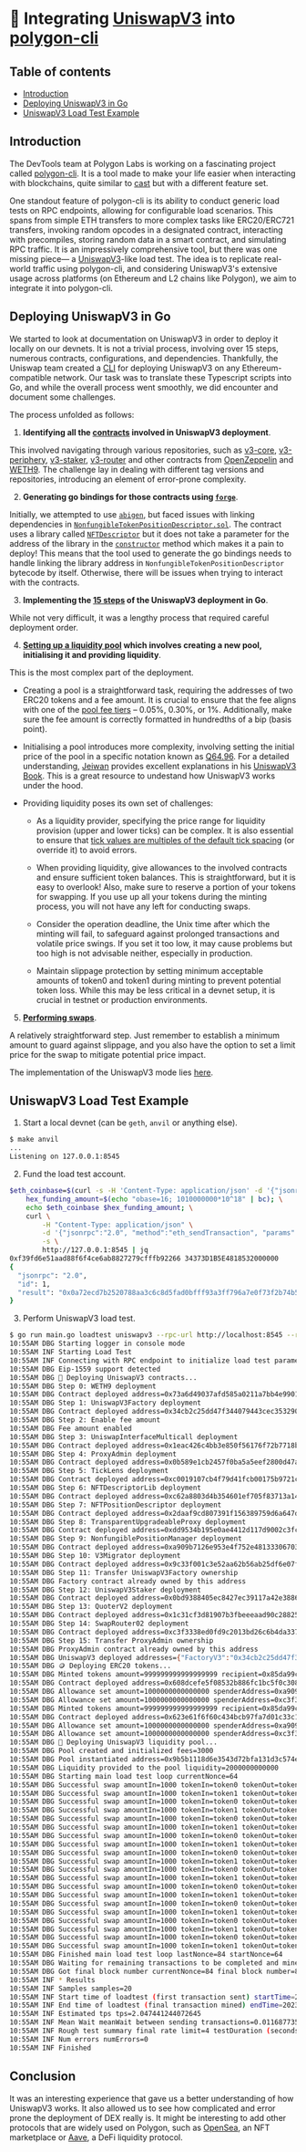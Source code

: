 # 🦄 Integrating [UniswapV3](https://uniswap.org/whitepaper-v3.pdf) into [polygon-cli](https://github.com/maticnetwork/polygon-cli)

## Table of contents

- [Introduction](#introduction)
- [Deploying UniswapV3 in Go](#deploying-uniswapv3-in-go)
- [UniswapV3 Load Test Example](#uniswapv3-load-test-example)

## Introduction

The DevTools team at Polygon Labs is working on a fascinating project called [polygon-cli](https://github.com/maticnetwork/polygon-cli). It is a tool made to make your life easier when interacting with blockchains, quite similar to [cast](https://book.getfoundry.sh/cast/) but with a different feature set.

One standout feature of polygon-cli is its ability to conduct generic load tests on RPC endpoints, allowing for configurable load scenarios. This spans from simple ETH transfers to more complex tasks like ERC20/ERC721 transfers, invoking random opcodes in a designated contract, interacting with precompiles, storing random data in a smart contract, and simulating RPC traffic. It is an impressively comprehensive tool, but there was one missing piece— a [UniswapV3](https://app.uniswap.org/swap)-like load test. The idea is to replicate real-world traffic using polygon-cli, and considering UniswapV3's extensive usage across platforms (on Ethereum and L2 chains like Polygon), we aim to integrate it into polygon-cli.

## Deploying UniswapV3 in Go

We started to look at documentation on UniswapV3 in order to deploy it locally on our devnets. It is not a trivial process, involving over 15 steps, numerous contracts, configurations, and dependencies. Thankfully, the Uniswap team created a [CLI](https://github.com/Uniswap/deploy-v3) for deploying UniswapV3 on any Ethereum-compatible network. Our task was to translate these Typescript scripts into Go, and while the overall process went smoothly, we did encounter and document some challenges.

The process unfolded as follows:

1. **Identifying all the [contracts](https://github.com/maticnetwork/polygon-cli/tree/aed352b9abfe829ada718509668db37e5f94609b/contracts/uniswapv3) involved in UniswapV3 deployment**.

This involved navigating through various repositories, such as [v3-core](https://github.com/Uniswap/v3-core), [v3-periphery](https://github.com/Uniswap/v3-periphery), [v3-staker](https://github.com/Uniswap/v3-staker), [v3-router](https://github.com/Uniswap/v3-router) and other contracts from [OpenZeppelin](https://github.com/OpenZeppelin/openzeppelin-contracts) and [WETH9](https://github.com/gnosis/canonical-weth/blob/master/contracts/WETH9.sol). The challenge lay in dealing with different tag versions and repositories, introducing an element of error-prone complexity.

2. **Generating go bindings for those contracts using [`forge`](https://github.com/foundry-rs/foundry)**.

Initially, we attempted to use [`abigen`](https://pkg.go.dev/github.com/synapsecns/sanguine/tools/abigen#section-readme), but faced issues with linking dependencies in [`NonfungibleTokenPositionDescriptor.sol`](https://github.com/Uniswap/v3-periphery/blob/697c2474757ea89fec12a4e6db16a574fe259610/contracts/NonfungibleTokenPositionDescriptor.sol). The contract uses a library called [`NFTDescriptor`](https://github.com/Uniswap/v3-periphery/blob/697c2474757ea89fec12a4e6db16a574fe259610/contracts/NonfungibleTokenPositionDescriptor.sol#L48-L93) but it does not take a parameter for the address of the library in the [`constructor`](https://github.com/Uniswap/v3-periphery/blob/697c2474757ea89fec12a4e6db16a574fe259610/contracts/NonfungibleTokenPositionDescriptor.sol#L29-L32) method which makes it a pain to deploy! This means that the tool used to generate the go bindings needs to handle linking the library address in `NonfungibleTokenPositionDescriptor` bytecode by itself. Otherwise, there will be issues when trying to interact with the contracts.

3. **Implementing the [15 steps](https://github.com/maticnetwork/polygon-cli/blob/aed352b9abfe829ada718509668db37e5f94609b/cmd/loadtest/uniswapv3/deploy.go) of the UniswapV3 deployment in Go**.

While not very difficult, it was a lengthy process that required careful deployment order.

4. **[Setting up a liquidity pool](https://github.com/maticnetwork/polygon-cli/blob/aed352b9abfe829ada718509668db37e5f94609b/cmd/loadtest/uniswapv3/pool.go) which involves creating a new pool, initialising it and providing liquidity**.

This is the most complex part of the deployment.

- Creating a pool is a straightforward task, requiring the addresses of two ERC20 tokens and a fee amount. It is crucial to ensure that the fee aligns with one of the [pool fee tiers](https://docs.uniswap.org/concepts/protocol/fees) – 0.05%, 0.30%, or 1%. Additionally, make sure the fee amount is correctly formatted in hundredths of a bip (basis point).

- Initialising a pool introduces more complexity, involving setting the initial price of the pool in a specific notation known as [Q64.96](https://uniswapv3book.com/milestone_3/more-on-fixed-point-numbers). For a detailed understanding, [Jeiwan](https://twitter.com/jeiwan7) provides excellent explanations in his [UniswapV3 Book](https://uniswapv3book.com/milestone_1/calculating-liquidity). This is a great resource to undestand how UniswapV3 works under the hood.

- Providing liquidity poses its own set of challenges:

  - As a liquidity provider, specifying the price range for liquidity provision (upper and lower ticks) can be complex. It is also essential to ensure that [tick values are multiples of the default tick spacing](https://github.com/maticnetwork/polygon-cli/blob/aed352b9abfe829ada718509668db37e5f94609b/cmd/loadtest/uniswapv3/pool.go#L190-L191) (or override it) to avoid errors.

  - When providing liquidity, give allowances to the involved contracts and ensure sufficient token balances. This is straightforward, but it is easy to overlook! Also, make sure to reserve a portion of your tokens for swapping. If you use up all your tokens during the minting process, you will not have any left for conducting swaps.

  - Consider the operation deadline, the Unix time after which the minting will fail, to safeguard against prolonged transactions and volatile price swings. If you set it too low, it may cause problems but too high is not advisable neither, especially in production.

  - Maintain slippage protection by setting minimum acceptable amounts of token0 and token1 during minting to prevent potential token loss. While this may be less critical in a devnet setup, it is crucial in testnet or production environments.

5. **[Performing swaps](https://github.com/maticnetwork/polygon-cli/blob/aed352b9abfe829ada718509668db37e5f94609b/cmd/loadtest/uniswapv3/swap.go)**.

A relatively straightforward step. Just remember to establish a minimum amount to guard against slippage, and you also have the option to set a limit price for the swap to mitigate potential price impact.

The implementation of the UniswapV3 mode lies [here](https://github.com/maticnetwork/polygon-cli/tree/aed352b9abfe829ada718509668db37e5f94609b/cmd/loadtest/uniswapv3).

## UniswapV3 Load Test Example

1. Start a local devnet (can be `geth`, `anvil` or anything else).

```sh
$ make anvil
...
Listening on 127.0.0.1:8545
```

2. Fund the load test account.

```sh
$eth_coinbase=$(curl -s -H 'Content-Type: application/json' -d '{"jsonrpc": "2.0", "id": 2, "method": "eth_accounts", "params": []}' http://127.0.0.1:8545 | jq -r ".result[0]"); \
	hex_funding_amount=$(echo "obase=16; 1010000000*10^18" | bc); \
	echo $eth_coinbase $hex_funding_amount; \
	curl \
		-H "Content-Type: application/json" \
		-d '{"jsonrpc":"2.0", "method":"eth_sendTransaction", "params":[{"from": "'$eth_coinbase'","to": "0x85da99c8a7c2c95964c8efd687e95e632fc533d6","value": "0x'$hex_funding_amount'"}], "id":1}' \
		-s \
		http://127.0.0.1:8545 | jq
0xf39fd6e51aad88f6f4ce6ab8827279cfffb92266 34373D1B5E4818532000000
{
  "jsonrpc": "2.0",
  "id": 1,
  "result": "0x0a72ecd7b2520788aa3c6c8d5fad0bfff93a3ff796a7e0f73f2b74b5e274757d"
}
```

3. Perform UniswapV3 load test.

```sh
$ go run main.go loadtest uniswapv3 --rpc-url http://localhost:8545 --requests 20 --verbosity 500
10:55AM DBG Starting logger in console mode
10:55AM INF Starting Load Test
10:55AM INF Connecting with RPC endpoint to initialize load test parameters
10:55AM DBG Eip-1559 support detected
10:55AM DBG 🦄 Deploying UniswapV3 contracts...
10:55AM DBG Step 0: WETH9 deployment
10:55AM DBG Contract deployed address=0x73a6d49037afd585a0211a7bb4e990116025b45d name=WETH9
10:55AM DBG Step 1: UniswapV3Factory deployment
10:55AM DBG Contract deployed address=0x34cb2c25dd47f344079443cec353290441ac8ac2 name=UniswapV3Factory
10:55AM DBG Step 2: Enable fee amount
10:55AM DBG Fee amount enabled
10:55AM DBG Step 3: UniswapInterfaceMulticall deployment
10:55AM DBG Contract deployed address=0x1eac426c4bb3e850f56176f72b7718b3d3e78845 name=UniswapInterfaceMulticall
10:55AM DBG Step 4: ProxyAdmin deployment
10:55AM DBG Contract deployed address=0x0b589e1cb2457f0ba5a5eef2800d47a4d6fa9fab name=ProxyAdmin
10:55AM DBG Step 5: TickLens deployment
10:55AM DBG Contract deployed address=0xc0019107cb4f79d41fcb00175b9721c32f07879f name=TickLens
10:55AM DBG Step 6: NFTDescriptorLib deployment
10:55AM DBG Contract deployed address=0xc62a8803d4b354601ef705f83713a140ba839984 name=NFTDescriptor
10:55AM DBG Step 7: NFTPositionDescriptor deployment
10:55AM DBG Contract deployed address=0x2daaf9cd807391f156389759d6a647df2cdd0df2 name=NonfungibleTokenPositionDescriptor
10:55AM DBG Step 8: TransparentUpgradeableProxy deployment
10:55AM DBG Contract deployed address=0xdd9534b195e0ae4412d117d9002c3fca10e73178 name=TransparentUpgradeableProxy
10:55AM DBG Step 9: NonfungiblePositionManager deployment
10:55AM DBG Contract deployed address=0xa909b7126e953e4f752e481333067039bcde7614 name=NonfungiblePositionManager
10:55AM DBG Step 10: V3Migrator deployment
10:55AM DBG Contract deployed address=0x9c33f001c3e52aa62b56ab25df6e07fb662bc806 name=V3Migrator
10:55AM DBG Step 11: Transfer UniswapV3Factory ownership
10:55AM DBG Factory contract already owned by this address
10:55AM DBG Step 12: UniswapV3Staker deployment
10:55AM DBG Contract deployed address=0x0bd9388405ec8427ec39117a42e3886a20722c5d name=UniswapV3Staker
10:55AM DBG Step 13: QuoterV2 deployment
10:55AM DBG Contract deployed address=0x1c31cf3d81907b3fbeeeaad90c2882592c82f64e name=QuoterV2
10:55AM DBG Step 14: SwapRouter02 deployment
10:55AM DBG Contract deployed address=0xc3f3338ed0fd9c2013bd26c6b4da337858a486a8 name=SwapRouter02
10:55AM DBG Step 15: Transfer ProxyAdmin ownership
10:55AM DBG ProxyAdmin contract already owned by this address
10:55AM DBG UniswapV3 deployed addresses={"FactoryV3":"0x34cb2c25dd47f344079443cec353290441ac8ac2","Migrator":"0x9c33f001c3e52aa62b56ab25df6e07fb662bc806","Multicall":"0x1eac426c4bb3e850f56176f72b7718b3d3e78845","NFTDescriptorLib":"0xc62a8803d4b354601ef705f83713a140ba839984","NonfungiblePositionManager":"0xa909b7126e953e4f752e481333067039bcde7614","NonfungibleTokenPositionDescriptor":"0x2daaf9cd807391f156389759d6a647df2cdd0df2","ProxyAdmin":"0x0b589e1cb2457f0ba5a5eef2800d47a4d6fa9fab","QuoterV2":"0x1c31cf3d81907b3fbeeeaad90c2882592c82f64e","Staker":"0x0bd9388405ec8427ec39117a42e3886a20722c5d","SwapRouter02":"0xc3f3338ed0fd9c2013bd26c6b4da337858a486a8","TickLens":"0xc0019107cb4f79d41fcb00175b9721c32f07879f","TransparentUpgradeableProxy":"0xdd9534b195e0ae4412d117d9002c3fca10e73178","WETH9":"0x73a6d49037afd585a0211a7bb4e990116025b45d"}
10:55AM DBG 🪙 Deploying ERC20 tokens...
10:55AM DBG Minted tokens amount=999999999999999999 recipient=0x85da99c8a7c2c95964c8efd687e95e632fc533d6 token=SwapperA
10:55AM DBG Contract deployed address=0x608dcefe5f08532b886fc1bc5f0c308670ac21fd name=Swapper
10:55AM DBG Allowance set amount=1000000000000000 spenderAddress=0xa909b7126e953e4f752e481333067039bcde7614 spenderName=NFTPositionManager tokenName=SwapperA_SwapperA
10:55AM DBG Allowance set amount=1000000000000000 spenderAddress=0xc3f3338ed0fd9c2013bd26c6b4da337858a486a8 spenderName=SwapRouter02 tokenName=SwapperA_SwapperA
10:55AM DBG Minted tokens amount=999999999999999999 recipient=0x85da99c8a7c2c95964c8efd687e95e632fc533d6 token=SwapperB
10:55AM DBG Contract deployed address=0x623e61f6f60c434bcb97fa7d01c33c17fc039927 name=Swapper
10:55AM DBG Allowance set amount=1000000000000000 spenderAddress=0xa909b7126e953e4f752e481333067039bcde7614 spenderName=NFTPositionManager tokenName=SwapperB_SwapperB
10:55AM DBG Allowance set amount=1000000000000000 spenderAddress=0xc3f3338ed0fd9c2013bd26c6b4da337858a486a8 spenderName=SwapRouter02 tokenName=SwapperB_SwapperB
10:55AM DBG 🎱 Deploying UniswapV3 liquidity pool...
10:55AM DBG Pool created and initialized fees=3000
10:55AM DBG Pool instantiated address=0x9b5b1118d6e3543d72bfa131d3c574ed50d2b007
10:55AM DBG Liquidity provided to the pool liquidity=2000000000000
10:55AM DBG Starting main load test loop currentNonce=64
10:55AM DBG Successful swap amountIn=1000 tokenIn=token0 tokenOut=token1
10:55AM DBG Successful swap amountIn=1000 tokenIn=token1 tokenOut=token0
10:55AM DBG Successful swap amountIn=1000 tokenIn=token0 tokenOut=token1
10:55AM DBG Successful swap amountIn=1000 tokenIn=token1 tokenOut=token0
10:55AM DBG Successful swap amountIn=1000 tokenIn=token0 tokenOut=token1
10:55AM DBG Successful swap amountIn=1000 tokenIn=token1 tokenOut=token0
10:55AM DBG Successful swap amountIn=1000 tokenIn=token0 tokenOut=token1
10:55AM DBG Successful swap amountIn=1000 tokenIn=token1 tokenOut=token0
10:55AM DBG Successful swap amountIn=1000 tokenIn=token0 tokenOut=token1
10:55AM DBG Successful swap amountIn=1000 tokenIn=token1 tokenOut=token0
10:55AM DBG Successful swap amountIn=1000 tokenIn=token0 tokenOut=token1
10:55AM DBG Successful swap amountIn=1000 tokenIn=token1 tokenOut=token0
10:55AM DBG Successful swap amountIn=1000 tokenIn=token0 tokenOut=token1
10:55AM DBG Successful swap amountIn=1000 tokenIn=token1 tokenOut=token0
10:55AM DBG Successful swap amountIn=1000 tokenIn=token0 tokenOut=token1
10:55AM DBG Successful swap amountIn=1000 tokenIn=token1 tokenOut=token0
10:55AM DBG Successful swap amountIn=1000 tokenIn=token0 tokenOut=token1
10:55AM DBG Successful swap amountIn=1000 tokenIn=token1 tokenOut=token0
10:55AM DBG Successful swap amountIn=1000 tokenIn=token0 tokenOut=token1
10:55AM DBG Successful swap amountIn=1000 tokenIn=token1 tokenOut=token0
10:55AM DBG Finished main load test loop lastNonce=84 startNonce=64
10:55AM DBG Waiting for remaining transactions to be completed and mined
10:55AM DBG Got final block number currentNonce=84 final block number=85
10:55AM INF * Results
10:55AM INF Samples samples=20
10:55AM INF Start time of loadtest (first transaction sent) startTime=2023-11-06T10:55:41+01:00
10:55AM INF End time of loadtest (final transaction mined) endTime=2023-11-06T10:55:51+01:00
10:55AM INF Estimated tps tps=2.047441244072645
10:55AM INF Mean Wait meanWait between sending transactions=0.0116877354
10:55AM INF Rough test summary final rate limit=4 testDuration (seconds)=9.768290083
10:55AM INF Num errors numErrors=0
10:55AM INF Finished
```

## Conclusion

It was an interesting experience that gave us a better understanding of how UniswapV3 works. It also allowed us to see how complicated and error prone the deployment of DEX really is. It might be interesting to add other protocols that are widely used on Polygon, such as [OpenSea](https://opensea.io/), an NFT marketplace or [Aave](https://aave.com/), a DeFi liquidity protocol.
